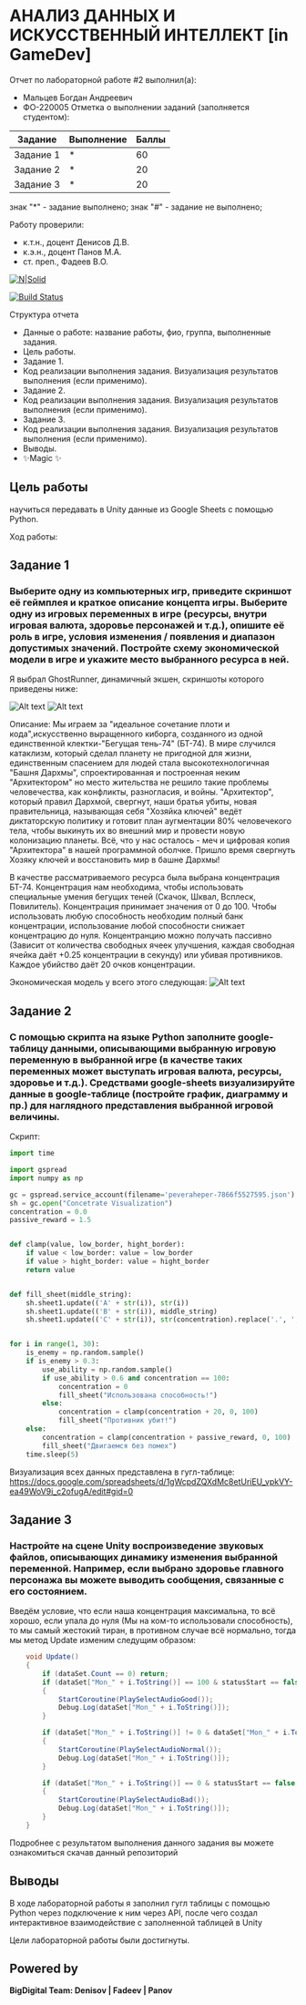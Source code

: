 # АНАЛИЗ ДАННЫХ И ИСКУССТВЕННЫЙ ИНТЕЛЛЕКТ [in GameDev]
Отчет по лабораторной работе #2 выполнил(а):
- Мальцев Богдан Андреевич
- ФО-220005
Отметка о выполнении заданий (заполняется студентом):

| Задание | Выполнение | Баллы |
| ------ | ------ | ------ |
| Задание 1 | * | 60 |
| Задание 2 | * | 20 |
| Задание 3 | * | 20 |

знак "*" - задание выполнено; знак "#" - задание не выполнено;

Работу проверили:
- к.т.н., доцент Денисов Д.В.
- к.э.н., доцент Панов М.А.
- ст. преп., Фадеев В.О.

[![N|Solid](https://cldup.com/dTxpPi9lDf.thumb.png)](https://nodesource.com/products/nsolid)

[![Build Status](https://travis-ci.org/joemccann/dillinger.svg?branch=master)](https://travis-ci.org/joemccann/dillinger)

Структура отчета

- Данные о работе: название работы, фио, группа, выполненные задания.
- Цель работы.
- Задание 1.
- Код реализации выполнения задания. Визуализация результатов выполнения (если применимо).
- Задание 2.
- Код реализации выполнения задания. Визуализация результатов выполнения (если применимо).
- Задание 3.
- Код реализации выполнения задания. Визуализация результатов выполнения (если применимо).
- Выводы.
- ✨Magic ✨

## Цель работы
научиться передавать в Unity данные из Google Sheets с помощью Python.

Ход работы:

## Задание 1
### Выберите одну из компьютерных игр, приведите скриншот её геймплея и краткое описание концепта игры. Выберите одну из игровых переменных в игре (ресурсы, внутри игровая валюта, здоровье персонажей и т.д.), опишите её роль в игре, условия изменения / появления и диапазон допустимых значений. Постройте схему экономической модели в игре и укажите место выбранного ресурса в ней.


Я выбрал GhostRunner, динамичный экшен, скриншоты которого приведены ниже:

![Alt text](https://sun9-77.userapi.com/impg/3ehovGMush342xzyGFmS_aWjiHdrvKV44Dlczw/w6lGLh4xu7E.jpg?size=1920x1080&quality=96&sign=80e4513ad82d5a41b3321f951d7efc6f&type=album "GamePlay")
![Alt text](https://sun3-24.userapi.com/impg/ryTjeLgacA5bqh93ip5D60r-WLZHZ8ZAT82aUA/DOg-XcmnjMI.jpg?size=1920x1080&quality=96&sign=3bc142631d3bd43eecd86c35d85bc11a&type=album "GamePlay")

Описание: Мы играем за "идеальное сочетание плоти и кода",искусственно выращенного киборга, созданного из одной единственной клектки-"Бегущая тень-74" (БТ-74). В мире случился катаклизм, который сделал планету не пригодной для жизни, единственным спасением для людей стала высокотехнологичная "Башня Дархмы", спроектированная и построенная неким "Архитектором" но место жительства
не решило такие проблемы человечества, как конфликты, разногласия, и войны. "Архитектор", который правил Дархмой, свергнут, наши братья убиты, новая правительница, называющая себя "Хозяйка ключей" ведёт диктаторскую политику и готовит план аугментации 80% человечекого тела, чтобы выкинуть их во внешний мир и провести новую колонизацию планеты.
Всё, что у нас осталось - меч и цифровая копия "Архитектора" в нашей программной оболчке. Пришло время свергнуть Хозяку ключей и восстановить мир в башне Дархмы! 


В качестве рассматриваемого ресурса была выбрана концентрация БТ-74. Концентрация нам необходима, чтобы использовать специальные умения бегущих теней (Скачок, Шквал, Всплеск, Повилитель).
Концентрация принимает значения от 0 до 100. Чтобы использовать любую способность необходим полный банк концентрации, использование любой способности снижает концентрацию до нуля.
Концентранцию можно получать пассивно (Зависит от количества свободных ячеек улучшения, каждая свободная ячейка даёт +0.25 концентрации в секунду) или убивая противников. Каждое убийство даёт 20 очков концентрации.

Экономическая модель у всего этого следующая:
![Alt text](https://sun9-77.userapi.com/impg/zDT-zsYXrxXTxFOg6k4BsXH2kiJK5SkxR3TGAw/fBIz9jrWwlw.jpg?size=2560x1440&quality=96&sign=7d5fff4c8246e719914f7d16c72e3417&type=album "Economic Model")
## Задание 2
### С помощью скрипта на языке Python заполните google-таблицу данными, описывающими выбранную игровую переменную в выбранной игре (в качестве таких переменных может выступать игровая валюта, ресурсы, здоровье и т.д.). Средствами google-sheets визуализируйте данные в google-таблице (постройте график, диаграмму и пр.) для наглядного представления выбранной игровой величины.

Скрипт:

```py
import time

import gspread
import numpy as np

gc = gspread.service_account(filename='peveraheper-7866f5527595.json')
sh = gc.open("Concetrate Visualization")
concentration = 0.0
passive_reward = 1.5


def clamp(value, low_border, hight_border):
    if value < low_border: value = low_border
    if value > hight_border: value = hight_border
    return value


def fill_sheet(middle_string):
    sh.sheet1.update(('A' + str(i)), str(i))
    sh.sheet1.update(('B' + str(i)), middle_string)
    sh.sheet1.update(('C' + str(i)), str(concentration).replace('.', ','))


for i in range(1, 30):
    is_enemy = np.random.sample()
    if is_enemy > 0.3:
        use_ability = np.random.sample()
        if use_ability > 0.6 and concentration == 100:
            concentration = 0
            fill_sheet("Использована способность!")
        else:
            concentration = clamp(concentration + 20, 0, 100)
            fill_sheet("Противник убит!")
    else:
        concentration = clamp(concentration + passive_reward, 0, 100)
        fill_sheet("Двигаемся без помех")
    time.sleep(5)
```

Визуализация всех данных представлена в гугл-таблице: https://docs.google.com/spreadsheets/d/1gWcpdZQXdMc8etUriEU_vpkVY-ea49WoV9i_c2ofugA/edit#gid=0

## Задание 3
### Настройте на сцене Unity воспроизведение звуковых файлов, описывающих динамику изменения выбранной переменной. Например, если выбрано здоровье главного персонажа вы можете выводить сообщения, связанные с его состоянием.

Введём условие, что если наша концентрация максимальна, то всё хорошо, если упала до нуля (Мы на ком-то использовали способность), то мы самый жестокий тиран, в противном случае всё нормально, тогда мы метод Update изменим следущим образом:
```cs
    void Update()
    {
        if (dataSet.Count == 0) return;
        if (dataSet["Mon_" + i.ToString()] == 100 & statusStart == false & i != dataSet.Count)
        {
            StartCoroutine(PlaySelectAudioGood());
            Debug.Log(dataSet["Mon_" + i.ToString()]);
        }

        if (dataSet["Mon_" + i.ToString()] != 0 & dataSet["Mon_" + i.ToString()] != 100 & dataSet["Mon_" + i.ToString()] > 2 & statusStart == false & i != dataSet.Count)
        {
            StartCoroutine(PlaySelectAudioNormal());
            Debug.Log(dataSet["Mon_" + i.ToString()]);
        }

        if (dataSet["Mon_" + i.ToString()] == 0 & statusStart == false & i != dataSet.Count)
        {
            StartCoroutine(PlaySelectAudioBad());
            Debug.Log(dataSet["Mon_" + i.ToString()]);
        }
    }
```

Подробнее с результатом выполнения данного задания вы можете ознакомиться скачав данный репозиторий

## Выводы

В ходе лабораторной работы я заполнил гугл таблицы с помощью Python через подключение к ним через API, после чего создал интерактивное взаимодействие с заполненной таблицей в Unity

Цели лабораторной работы были достигнуты.
## Powered by

**BigDigital Team: Denisov | Fadeev | Panov**

